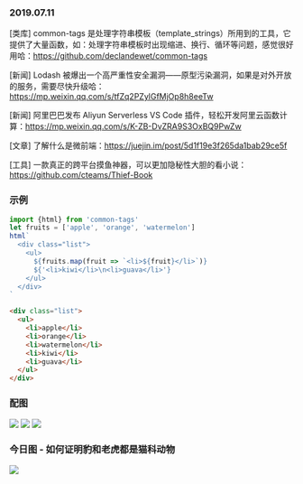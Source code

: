 ### 2019.07.11

[类库] common-tags 是处理字符串模板（template_strings）所用到的工具，它提供了大量函数，如：处理字符串模板时出现缩进、换行、循环等问题，感觉很好用哈：<https://github.com/declandewet/common-tags>

[新闻] Lodash 被爆出一个高严重性安全漏洞——原型污染漏洞，如果是对外开放的服务，需要尽快升级哈：<https://mp.weixin.qq.com/s/tfZq2PZylGfMjOp8h8eeTw>

[新闻] 阿里巴巴发布 Aliyun Serverless VS Code 插件，轻松开发阿里云函数计算：<https://mp.weixin.qq.com/s/K-ZB-DvZRA9S3OxBQ9PwZw>

[文章] 了解什么是微前端：<https://juejin.im/post/5d1f19e3f265da1bab29ce5f>

[工具] 一款真正的跨平台摸鱼神器，可以更加隐秘性大胆的看小说：<https://github.com/cteams/Thief-Book>

### 示例
```js
import {html} from 'common-tags'
let fruits = ['apple', 'orange', 'watermelon']
html`
  <div class="list">
    <ul>
      ${fruits.map(fruit => `<li>${fruit}</li>`)}
      ${'<li>kiwi</li>\n<li>guava</li>'}
    </ul>
  </div>
`
```
```html
<div class="list">
  <ul>
    <li>apple</li>
    <li>orange</li>
    <li>watermelon</li>
    <li>kiwi</li>
    <li>guava</li>
  </ul>
</div>
```

### 配图
![](http://qn.40zhe.com/1.png)
![](http://qn.40zhe.com/2.png)
![](http://qn.40zhe.com/3.png)

### 今日图 - 如何证明豹和老虎都是猫科动物
![](http://qn.40zhe.com/16bb5bc8e450a571)
